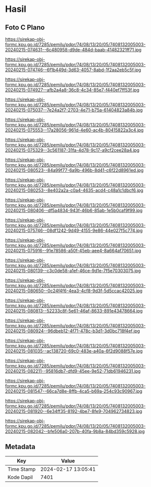 # Hasil

## Foto C Plano

https://sirekap-obj-formc.kpu.go.id/7285/pemilu/pdpr/74/08/13/20/05/7408132005003-20240215-074631--6c480958-d9de-484d-baab-41482321ff71.jpg

https://sirekap-obj-formc.kpu.go.id/7285/pemilu/pdpr/74/08/13/20/05/7408132005003-20240215-074746--6f1b449d-3d63-4057-8abd-1f2aa2eb5c5f.jpg

https://sirekap-obj-formc.kpu.go.id/7285/pemilu/pdpr/74/08/13/20/05/7408132005003-20240215-074927--afb2a4a8-36c8-4c34-85e7-f440ef7ff53f.jpg

https://sirekap-obj-formc.kpu.go.id/7285/pemilu/pdpr/74/08/13/20/05/7408132005003-20240215-075037--7e24a2f7-2703-4e71-b75a-61404823a84b.jpg

https://sirekap-obj-formc.kpu.go.id/7285/pemilu/pdpr/74/08/13/20/05/7408132005003-20240215-075553--17a28056-961d-4e60-ac4b-80415822a3c4.jpg

https://sirekap-obj-formc.kpu.go.id/7285/pemilu/pdpr/74/08/13/20/05/7408132005003-20240215-075329--3c561187-31fa-4d78-9c17-a9cf2cee28a4.jpg

https://sirekap-obj-formc.kpu.go.id/7285/pemilu/pdpr/74/08/13/20/05/7408132005003-20240215-080523--84a99f77-6a9b-496b-8d41-c6f22d8961ed.jpg

https://sirekap-obj-formc.kpu.go.id/7285/pemilu/pdpr/74/08/13/20/05/7408132005003-20240215-080253--8e402a2a-c0a4-4635-acd4-c48a1c1dbcf6.jpg

https://sirekap-obj-formc.kpu.go.id/7285/pemilu/pdpr/74/08/13/20/05/7408132005003-20240215-080406--df5a4834-943f-46b6-85ab-1e5b0caf9f99.jpg

https://sirekap-obj-formc.kpu.go.id/7285/pemilu/pdpr/74/08/13/20/05/7408132005003-20240215-075746--08df1242-9d49-4155-9e86-44e027f5c774.jpg

https://sirekap-obj-formc.kpu.go.id/7285/pemilu/pdpr/74/08/13/20/05/7408132005003-20240215-075916--91e78586-a50f-45eb-aee4-8a664af70651.jpg

https://sirekap-obj-formc.kpu.go.id/7285/pemilu/pdpr/74/08/13/20/05/7408132005003-20240215-080139--c3c0de58-a1ef-46ce-9d1e-7f5e70303075.jpg

https://sirekap-obj-formc.kpu.go.id/7285/pemilu/pdpr/74/08/13/20/05/7408132005003-20240215-080650--0c24f4f6-4ea3-4cf8-9d3f-5d5ccac42025.jpg

https://sirekap-obj-formc.kpu.go.id/7285/pemilu/pdpr/74/08/13/20/05/7408132005003-20240215-080813--52233c8f-5e61-46af-8633-891e43478664.jpg

https://sirekap-obj-formc.kpu.go.id/7285/pemilu/pdpr/74/08/13/20/05/7408132005003-20240215-080924--96dbeb12-4f71-478c-b3d1-3d0bc718f4ef.jpg

https://sirekap-obj-formc.kpu.go.id/7285/pemilu/pdpr/74/08/13/20/05/7408132005003-20240215-081035--ac138720-69c0-483e-a40a-6f2d9088f57e.jpg

https://sirekap-obj-formc.kpu.go.id/7285/pemilu/pdpr/74/08/13/20/05/7408132005003-20240215-082211--95816db7-dfd9-45ee-9e52-71db61946231.jpg

https://sirekap-obj-formc.kpu.go.id/7285/pemilu/pdpr/74/08/13/20/05/7408132005003-20240215-081547--66ca7d8e-8ffb-4ca5-b69a-254c93c90967.jpg

https://sirekap-obj-formc.kpu.go.id/7285/pemilu/pdpr/74/08/13/20/05/7408132005003-20240215-081920--6e34ff35-8192-4be7-8fe9-704962734823.jpg

https://sirekap-obj-formc.kpu.go.id/7285/pemilu/pdpr/74/08/13/20/05/7408132005003-20240215-082042--bfe506a0-207b-40fa-9b8a-84bd359c5928.jpg


## Metadata

| Key        | Value               |
| ---------- | ------------------- |
| Time Stamp | 2024-02-17 13:05:41 |
| Kode Dapil | 7401                |



